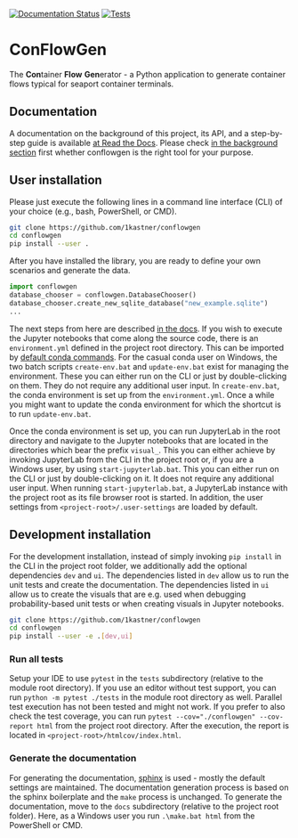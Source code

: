 [![Documentation Status](https://readthedocs.org/projects/conflowgen/badge/?version=latest)](https://conflowgen.readthedocs.io/en/latest/?badge=latest)
[![Tests](https://github.com/1kastner/conflowgen/actions/workflows/unittests.yaml/badge.svg)](https://github.com/1kastner/conflowgen/actions/workflows/unittests.yaml)

# ConFlowGen

The **Con**tainer **Flow** **Gen**erator - a Python application to generate container flows typical for seaport 
container terminals.

## Documentation

A documentation on the background of this project, its API, and a step-by-step guide is available
[at Read the Docs](https://conflowgen.readthedocs.io/en/latest/).
Please check 
[in the background section](https://conflowgen.readthedocs.io/en/latest/background.html)
first whether conflowgen is the right tool for your purpose.

## User installation

Please just execute the following lines in a command line interface (CLI) of your choice (e.g., bash, PowerShell, or 
CMD).

```bash
git clone https://github.com/1kastner/conflowgen
cd conflowgen
pip install --user .
```

After you have installed the library, you are ready to define your own scenarios and generate the data.

```python
import conflowgen
database_chooser = conflowgen.DatabaseChooser()
database_chooser.create_new_sqlite_database("new_example.sqlite")
...
```

The next steps from here are described
[in the docs](https://conflowgen.readthedocs.io/en/latest/demo.html).
If you wish to execute the Jupyter notebooks that come along the source code, there is an `environment.yml` defined in 
the project root directory. This can be imported by
[default conda commands](https://docs.conda.io/projects/conda/en/latest/user-guide/tasks/manage-environments.html).
For the casual conda user on Windows, the two batch scripts `create-env.bat` and `update-env.bat` exist for managing the environment.
These you can either run on the CLI or just by double-clicking on them.
They do not require any additional user input.
In `create-env.bat`, the conda environment is set up from the `environment.yml`.
Once a while you might want to update the conda environment for which the shortcut is to run `update-env.bat`.

Once the conda environment is set up, you can run JupyterLab in the root directory and navigate to the Jupyter notebooks
that are located in the directories which bear the prefix `visual_`.
This you can either achieve by invoking JupyterLab from the CLI in the project root or, if you are a Windows user, by using `start-jupyterlab.bat`.
This you can either run on the CLI or just by double-clicking on it.
It does not require any additional user input.
When running `start-jupyterlab.bat`, a JupyterLab instance with the project root as its file browser root is started.
In addition, the user settings from `<project-root>/.user-settings` are loaded by default.

## Development installation

For the development installation, instead of simply invoking `pip install` in the CLI in the project root folder, we 
additionally add the optional dependencies `dev` and `ui`.
The dependencies listed in `dev` allow us to run the unit tests and create the documentation.
The dependencies listed in `ui` allow us to create the visuals that are e.g. used when debugging probability-based 
unit tests or when creating visuals in Jupyter notebooks. 

```bash
git clone https://github.com/1kastner/conflowgen
cd conflowgen
pip install --user -e .[dev,ui]
```

### Run all tests

Setup your IDE to use `pytest` in the `tests` subdirectory (relative to the module root directory).
If you use an editor without test support, you can run `python -m pytest ./tests` in the module root directory as well.
Parallel test execution has not been tested and might not work.
If you prefer to also check the test coverage, you can run
`pytest --cov="./conflowgen" --cov-report html`
from the project root directory.
After the execution, the report is located in `<project-root>/htmlcov/index.html`.

### Generate the documentation

For generating the documentation, 
[sphinx](https://www.sphinx-doc.org/)
is used - mostly the default settings are maintained.
The documentation generation process is based on the sphinx boilerplate and the `make` process is unchanged.
To generate the documentation, move to the `docs` subdirectory (relative to the project root folder).
Here, as a Windows user you run `.\make.bat html` from the PowerShell or CMD.

